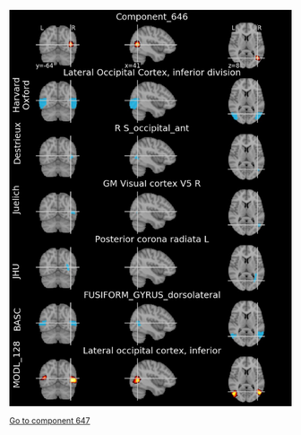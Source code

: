 


![646](preliminary/646.jpg "Component 646")

[Go to component 647](https://parietal-inria.github.io/MODL_atlas/1024/647 "Component 647")